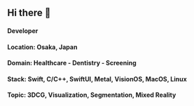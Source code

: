 ## Hi there 👋
#### Developer
#### Location: Osaka, Japan
#### Domain: Healthcare - Dentistry - Screening
#### Stack: Swift, C/C++, SwiftUI, Metal, VisionOS, MacOS, Linux
#### Topic: 3DCG, Visualization, Segmentation, Mixed Reality
<!--
**nghiaphamsg/nghiaphamsg** is a ✨ _special_ ✨ repository because its `README.md` (this file) appears on your GitHub profile.

Here are some ideas to get you started:

- 🔭 I’m currently working on ...
- 🌱 I’m currently learning ...
- 👯 I’m looking to collaborate on ...
- 🤔 I’m looking for help with ...
- 💬 Ask me about ...
- 📫 How to reach me: ...
- 😄 Pronouns: ...
- ⚡ Fun fact: ...
-->
